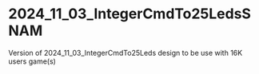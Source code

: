 # 2024_11_03_IntegerCmdTo25LedsSNAM

Version of 2024_11_03_IntegerCmdTo25Leds design to be use with 16K users game(s)


